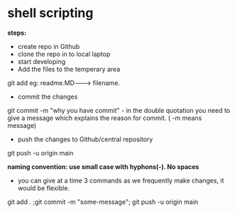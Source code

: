 # shell scripting 

**steps:**
* create repo in Github
* clone the repo in to local laptop
* start developing
* Add the files to the temperary area

git add <file-name> eg: readme.MD---> filename.

* commit the changes

git commit -m "why you have commit" - in the double quotation you need to give a message which explains the reason for commit. ( -m means message)

* push the changes to Github/central repository

git push -u origin main  

**naming convention: use small case with hyphons(-). No spaces** 

* you can give at a time 3 commands as we frequently make changes, it would be flexible.
  
git add . ;git commit -m "some-message"; git push -u origin main